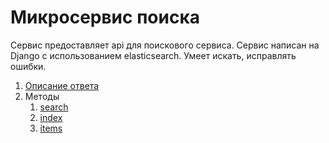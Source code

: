# Микросервис поиска

Сервис предоставляет api для поискового сервиса. Сервис написан на Django
с использованием elasticsearch. Умеет искать, исправлять ошибки.


1. [Описание ответа](response.md)
2. Методы
    1. [search](methods/search.md)
    2. [index](methods/index.md)
    3. [items](methods/items.md)
